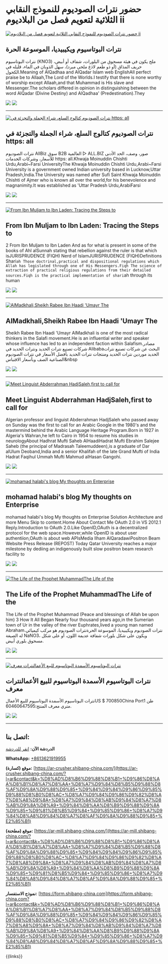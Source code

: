 # حضور نترات الصوديوم للنموذج النقابي الثلاثية لتعويم فصل من البلاديوم ⅱ

<a href="https://swt.shibang-china.com/?n=lxq&l=ar&img&k=%D8%AD%D8%B6%D9%88%D8%B1+%D9%86%D8%AA%D8%B1%D8%A7%D8%AA+%D8%A7%D9%84%D8%B5%D9%88%D8%AF%D9%8A%D9%88%D9%85+%D9%84%D9%84%D9%86%D9%85%D9%88%D8%B0%D8%AC+%D8%A7%D9%84%D9%86%D9%82%D8%A7%D8%A8%D9%8A+%D8%A7%D9%84%D8%AB%D9%84%D8%A7%D8%AB%D9%8A%D8%A9+%D9%84%D8%AA%D8%B9%D9%88%D9%8A%D9%85+%D9%81%D8%B5%D9%84+%D9%85%D9%86+%D8%A7%D9%84%D8%A8%D9%84%D8%A7%D8%AF%D9%8A%D9%88%D9%85+%E2%85%B1" target="_blank">![حضور نترات الصوديوم للنموذج النقابي الثلاثية لتعويم فصل من البلاديوم ⅱ](http://static.shibang-china.com/all-800x300/1081.jpg)</a>

## نترات البوتاسيوم ويكيبيديا، الموسوعة الحرة
نترات البوتاسيوم (KNO3) ملح يكون في هيئة مسحوق من البلورات، شفاف أو أبيض، حريف المذاق (أو ذو طعم لاذع ملحي مبرد)، سهل الذوبان في الماء، قليله في الكحول.Meaning of AlQadhaa and AlQadar Islam web EnglishAll perfect praise be to Allaah,The Lord of the Worlds.I testify that there is none worthy of worship except Allaah,and that Muhammad is His slave and Messenger.The scholars differed in opinion in distinguishing between the word AlQadar (Divine Destiny) and AlQadhaa' (Predestination).They


<a href="https://whatsapp.shibangsoft.com/WhatsApp.php" target="_blank" title="WhatsApp">![](http://static.shibang-china.com/icon/whatsapp.png)</a> <a href="https://swt.shibang-china.com/?n=lxq&l=ar&icon&k=%D8%AD%D8%B6%D9%88%D8%B1+%D9%86%D8%AA%D8%B1%D8%A7%D8%AA+%D8%A7%D9%84%D8%B5%D9%88%D8%AF%D9%8A%D9%88%D9%85+%D9%84%D9%84%D9%86%D9%85%D9%88%D8%B0%D8%AC+%D8%A7%D9%84%D9%86%D9%82%D8%A7%D8%A8%D9%8A+%D8%A7%D9%84%D8%AB%D9%84%D8%A7%D8%AB%D9%8A%D8%A9+%D9%84%D8%AA%D8%B9%D9%88%D9%8A%D9%85+%D9%81%D8%B5%D9%84+%D9%85%D9%86+%D8%A7%D9%84%D8%A8%D9%84%D8%A7%D8%AF%D9%8A%D9%88%D9%85+%E2%85%B1" target="_blank">![](http://static.shibang-china.com/icon/chat-ar.png)</a>

---

<a href="https://swt.shibang-china.com/?n=lxq&l=ar&img&k=%D8%AD%D8%B6%D9%88%D8%B1+%D9%86%D8%AA%D8%B1%D8%A7%D8%AA+%D8%A7%D9%84%D8%B5%D9%88%D8%AF%D9%8A%D9%88%D9%85+%D9%84%D9%84%D9%86%D9%85%D9%88%D8%B0%D8%AC+%D8%A7%D9%84%D9%86%D9%82%D8%A7%D8%A8%D9%8A+%D8%A7%D9%84%D8%AB%D9%84%D8%A7%D8%AB%D9%8A%D8%A9+%D9%84%D8%AA%D8%B9%D9%88%D9%8A%D9%85+%D9%81%D8%B5%D9%84+%D9%85%D9%86+%D8%A7%D9%84%D8%A8%D9%84%D8%A7%D8%AF%D9%8A%D9%88%D9%85+%E2%85%B1" target="_blank">![نترات الصوديوم كتالوج السلع، شراء الجملة والتجزئة في https: all](http://static.shibang-china.com/all-800x300/799.jpg)</a>

## نترات الصوديوم كتالوج السلع، شراء الجملة والتجزئة في https: all
نترات الصوديوم AllBiz سوق B2B العالمية ▻ ALL.BIZ صور، وصف، الحد الأدنى للأسعار، وشركات الخدمات https: all.Khwaja Moinuddin Chishti Urdu,Arabi~Farsi UniversityThe Khwaja Moinuddin Chishti Urdu,Arabi~Farsi University is a government owned Indian university based in Lucknow,Uttar Pradesh,India.The University was named after Sufi Saint Khwaja Moinuddin Chishti of Ajmer who is known all over the world,for his benevolence and magnanimity.It was established as 'Uttar Pradesh Urdu,ArabiFarsi


<a href="https://whatsapp.shibangsoft.com/WhatsApp.php" target="_blank" title="WhatsApp">![](http://static.shibang-china.com/icon/whatsapp.png)</a> <a href="https://swt.shibang-china.com/?n=lxq&l=ar&icon&k=%D8%AD%D8%B6%D9%88%D8%B1+%D9%86%D8%AA%D8%B1%D8%A7%D8%AA+%D8%A7%D9%84%D8%B5%D9%88%D8%AF%D9%8A%D9%88%D9%85+%D9%84%D9%84%D9%86%D9%85%D9%88%D8%B0%D8%AC+%D8%A7%D9%84%D9%86%D9%82%D8%A7%D8%A8%D9%8A+%D8%A7%D9%84%D8%AB%D9%84%D8%A7%D8%AB%D9%8A%D8%A9+%D9%84%D8%AA%D8%B9%D9%88%D9%8A%D9%85+%D9%81%D8%B5%D9%84+%D9%85%D9%86+%D8%A7%D9%84%D8%A8%D9%84%D8%A7%D8%AF%D9%8A%D9%88%D9%85+%E2%85%B1" target="_blank">![](http://static.shibang-china.com/icon/chat-ar.png)</a>

---

<a href="https://swt.shibang-china.com/?n=lxq&l=ar&img&k=%D8%AD%D8%B6%D9%88%D8%B1+%D9%86%D8%AA%D8%B1%D8%A7%D8%AA+%D8%A7%D9%84%D8%B5%D9%88%D8%AF%D9%8A%D9%88%D9%85+%D9%84%D9%84%D9%86%D9%85%D9%88%D8%B0%D8%AC+%D8%A7%D9%84%D9%86%D9%82%D8%A7%D8%A8%D9%8A+%D8%A7%D9%84%D8%AB%D9%84%D8%A7%D8%AB%D9%8A%D8%A9+%D9%84%D8%AA%D8%B9%D9%88%D9%8A%D9%85+%D9%81%D8%B5%D9%84+%D9%85%D9%86+%D8%A7%D9%84%D8%A8%D9%84%D8%A7%D8%AF%D9%8A%D9%88%D9%85+%E2%85%B1" target="_blank">![From Ibn Muljam to Ibn Laden: Tracing the Steps to](http://static.shibang-china.com/all-800x300/480.jpg)</a>

## From Ibn Muljam to Ibn Laden: Tracing the Steps to
2 From Ibn Muljam to Ibn Laden And as for what is present in some of the books of Ahl alSunnah stating that rebellion against the ruler is that which isJURISPRUDENCE (FIQH) Nerd of IslamJURISPRUDENCE (FIQH)Definitions Shari`ah Those doctrinal,practical and dispositional regulations which Allah has legislated through one of His Messengers.Fiqh The science of extraction of practical religious regulations from their detailed sources.Fiqh is the practical implementation of shari`ah through its human


<a href="https://whatsapp.shibangsoft.com/WhatsApp.php" target="_blank" title="WhatsApp">![](http://static.shibang-china.com/icon/whatsapp.png)</a> <a href="https://swt.shibang-china.com/?n=lxq&l=ar&icon&k=%D8%AD%D8%B6%D9%88%D8%B1+%D9%86%D8%AA%D8%B1%D8%A7%D8%AA+%D8%A7%D9%84%D8%B5%D9%88%D8%AF%D9%8A%D9%88%D9%85+%D9%84%D9%84%D9%86%D9%85%D9%88%D8%B0%D8%AC+%D8%A7%D9%84%D9%86%D9%82%D8%A7%D8%A8%D9%8A+%D8%A7%D9%84%D8%AB%D9%84%D8%A7%D8%AB%D9%8A%D8%A9+%D9%84%D8%AA%D8%B9%D9%88%D9%8A%D9%85+%D9%81%D8%B5%D9%84+%D9%85%D9%86+%D8%A7%D9%84%D8%A8%D9%84%D8%A7%D8%AF%D9%8A%D9%88%D9%85+%E2%85%B1" target="_blank">![](http://static.shibang-china.com/icon/chat-ar.png)</a>

---

<a href="https://swt.shibang-china.com/?n=lxq&l=ar&img&k=%D8%AD%D8%B6%D9%88%D8%B1+%D9%86%D8%AA%D8%B1%D8%A7%D8%AA+%D8%A7%D9%84%D8%B5%D9%88%D8%AF%D9%8A%D9%88%D9%85+%D9%84%D9%84%D9%86%D9%85%D9%88%D8%B0%D8%AC+%D8%A7%D9%84%D9%86%D9%82%D8%A7%D8%A8%D9%8A+%D8%A7%D9%84%D8%AB%D9%84%D8%A7%D8%AB%D9%8A%D8%A9+%D9%84%D8%AA%D8%B9%D9%88%D9%8A%D9%85+%D9%81%D8%B5%D9%84+%D9%85%D9%86+%D8%A7%D9%84%D8%A8%D9%84%D8%A7%D8%AF%D9%8A%D9%88%D9%85+%E2%85%B1" target="_blank">![AlMadkhali,Sheikh Rabee Ibn Haadi 'Umayr The](http://static.shibang-china.com/all-800x300/446.jpg)</a>

## AlMadkhali,Sheikh Rabee Ibn Haadi 'Umayr The
Sheikh Rabee Ibn Haadi 'Umayr AlMadkhali is one of the most radical thinkers in the Salafi movement.He is an influential writer and speaker whose influence has led to an independent faction within Salafism.مصادر شركات تصنيع نترات الحديد ونترات الحديد في Alibabaالبحث عن شركات تصنيع نترات الحديد موردين نترات الحديد ومنتجات نترات الحديد بأفضل الأسعار في نترات الصوديوم الصناعية الصف وبأسعار الاقتباس&nbsp


<a href="https://whatsapp.shibangsoft.com/WhatsApp.php" target="_blank" title="WhatsApp">![](http://static.shibang-china.com/icon/whatsapp.png)</a> <a href="https://swt.shibang-china.com/?n=lxq&l=ar&icon&k=%D8%AD%D8%B6%D9%88%D8%B1+%D9%86%D8%AA%D8%B1%D8%A7%D8%AA+%D8%A7%D9%84%D8%B5%D9%88%D8%AF%D9%8A%D9%88%D9%85+%D9%84%D9%84%D9%86%D9%85%D9%88%D8%B0%D8%AC+%D8%A7%D9%84%D9%86%D9%82%D8%A7%D8%A8%D9%8A+%D8%A7%D9%84%D8%AB%D9%84%D8%A7%D8%AB%D9%8A%D8%A9+%D9%84%D8%AA%D8%B9%D9%88%D9%8A%D9%85+%D9%81%D8%B5%D9%84+%D9%85%D9%86+%D8%A7%D9%84%D8%A8%D9%84%D8%A7%D8%AF%D9%8A%D9%88%D9%85+%E2%85%B1" target="_blank">![](http://static.shibang-china.com/icon/chat-ar.png)</a>

---

<a href="https://swt.shibang-china.com/?n=lxq&l=ar&img&k=%D8%AD%D8%B6%D9%88%D8%B1+%D9%86%D8%AA%D8%B1%D8%A7%D8%AA+%D8%A7%D9%84%D8%B5%D9%88%D8%AF%D9%8A%D9%88%D9%85+%D9%84%D9%84%D9%86%D9%85%D9%88%D8%B0%D8%AC+%D8%A7%D9%84%D9%86%D9%82%D8%A7%D8%A8%D9%8A+%D8%A7%D9%84%D8%AB%D9%84%D8%A7%D8%AB%D9%8A%D8%A9+%D9%84%D8%AA%D8%B9%D9%88%D9%8A%D9%85+%D9%81%D8%B5%D9%84+%D9%85%D9%86+%D8%A7%D9%84%D8%A8%D9%84%D8%A7%D8%AF%D9%8A%D9%88%D9%85+%E2%85%B1" target="_blank">![Meet Linguist Abderrahman HadjSaleh,first to call for](http://static.shibang-china.com/all-800x300/351.jpg)</a>

## Meet Linguist Abderrahman HadjSaleh,first to call for
Algerian professor and linguist Abderrahman HadjSaleh who passed away on Sunday was the first to call for an Arabic Google in the 1980's and the mastermind behind the Arabic Language Heritage Program.Born in 1927 in Algeria's Wahran,he left to Cairo in 1954 to resume his studies in neurologyAbout Hadhrat Mufti Saheb AlHaadiHadrat Mufti Ebrahim Salejee Saheb (the principal of Madrasah Taleemuddeen),is a graduate of Dar alUlum Deoband,India and a senior Khalifah of the late Grand Mufti of India Hadrat Faqihul Ummah Mufti Mahmud alHasan Gangohi.


<a href="https://whatsapp.shibangsoft.com/WhatsApp.php" target="_blank" title="WhatsApp">![](http://static.shibang-china.com/icon/whatsapp.png)</a> <a href="https://swt.shibang-china.com/?n=lxq&l=ar&icon&k=%D8%AD%D8%B6%D9%88%D8%B1+%D9%86%D8%AA%D8%B1%D8%A7%D8%AA+%D8%A7%D9%84%D8%B5%D9%88%D8%AF%D9%8A%D9%88%D9%85+%D9%84%D9%84%D9%86%D9%85%D9%88%D8%B0%D8%AC+%D8%A7%D9%84%D9%86%D9%82%D8%A7%D8%A8%D9%8A+%D8%A7%D9%84%D8%AB%D9%84%D8%A7%D8%AB%D9%8A%D8%A9+%D9%84%D8%AA%D8%B9%D9%88%D9%8A%D9%85+%D9%81%D8%B5%D9%84+%D9%85%D9%86+%D8%A7%D9%84%D8%A8%D9%84%D8%A7%D8%AF%D9%8A%D9%88%D9%85+%E2%85%B1" target="_blank">![](http://static.shibang-china.com/icon/chat-ar.png)</a>

---

<a href="https://swt.shibang-china.com/?n=lxq&l=ar&img&k=%D8%AD%D8%B6%D9%88%D8%B1+%D9%86%D8%AA%D8%B1%D8%A7%D8%AA+%D8%A7%D9%84%D8%B5%D9%88%D8%AF%D9%8A%D9%88%D9%85+%D9%84%D9%84%D9%86%D9%85%D9%88%D8%B0%D8%AC+%D8%A7%D9%84%D9%86%D9%82%D8%A7%D8%A8%D9%8A+%D8%A7%D9%84%D8%AB%D9%84%D8%A7%D8%AB%D9%8A%D8%A9+%D9%84%D8%AA%D8%B9%D9%88%D9%8A%D9%85+%D9%81%D8%B5%D9%84+%D9%85%D9%86+%D8%A7%D9%84%D8%A8%D9%84%D8%A7%D8%AF%D9%8A%D9%88%D9%85+%E2%85%B1" target="_blank">![mohamad halabi's blog My thoughts on Enterprise](http://static.shibang-china.com/all-800x300/216.jpg)</a>

## mohamad halabi's blog My thoughts on Enterprise
mohamad halabi's blog My thoughts on Enterprise Solution Architecture and more Menu Skip to content.Home About Contact Me OAuth 2.0 in VS 2012.1 Reply.Introduction to OAuth 2.0.Like OpenID,OAuth is a decentralized protocol for the web space.However,while OpenID is about user authentiion,OAuth is about web APIsMedia Ilham AlQaradawiPositron Beam Website Press Release (REPOST) Today Qatar University reaches a major milestone by dediing an indigenously built slow positron beam research facility to


<a href="https://whatsapp.shibangsoft.com/WhatsApp.php" target="_blank" title="WhatsApp">![](http://static.shibang-china.com/icon/whatsapp.png)</a> <a href="https://swt.shibang-china.com/?n=lxq&l=ar&icon&k=%D8%AD%D8%B6%D9%88%D8%B1+%D9%86%D8%AA%D8%B1%D8%A7%D8%AA+%D8%A7%D9%84%D8%B5%D9%88%D8%AF%D9%8A%D9%88%D9%85+%D9%84%D9%84%D9%86%D9%85%D9%88%D8%B0%D8%AC+%D8%A7%D9%84%D9%86%D9%82%D8%A7%D8%A8%D9%8A+%D8%A7%D9%84%D8%AB%D9%84%D8%A7%D8%AB%D9%8A%D8%A9+%D9%84%D8%AA%D8%B9%D9%88%D9%8A%D9%85+%D9%81%D8%B5%D9%84+%D9%85%D9%86+%D8%A7%D9%84%D8%A8%D9%84%D8%A7%D8%AF%D9%8A%D9%88%D9%85+%E2%85%B1" target="_blank">![](http://static.shibang-china.com/icon/chat-ar.png)</a>

---

<a href="https://swt.shibang-china.com/?n=lxq&l=ar&img&k=%D8%AD%D8%B6%D9%88%D8%B1+%D9%86%D8%AA%D8%B1%D8%A7%D8%AA+%D8%A7%D9%84%D8%B5%D9%88%D8%AF%D9%8A%D9%88%D9%85+%D9%84%D9%84%D9%86%D9%85%D9%88%D8%B0%D8%AC+%D8%A7%D9%84%D9%86%D9%82%D8%A7%D8%A8%D9%8A+%D8%A7%D9%84%D8%AB%D9%84%D8%A7%D8%AB%D9%8A%D8%A9+%D9%84%D8%AA%D8%B9%D9%88%D9%8A%D9%85+%D9%81%D8%B5%D9%84+%D9%85%D9%86+%D8%A7%D9%84%D8%A8%D9%84%D8%A7%D8%AF%D9%8A%D9%88%D9%85+%E2%85%B1" target="_blank">![The Life of the Prophet MuhammadThe Life of the](http://static.shibang-china.com/all-800x300/544.jpg)</a>

## The Life of the Prophet MuhammadThe Life of the
The Life of the Prophet Muhammad (Peace and blessings of Allah be upon him) 3 How It All Began Nearly four thousand years ago,in the Sumerian town of Ur in the valley of the river Euphrates,lived a young man named Abraham.نترات الصوديوم ويكيبيديا، الموسوعة الحرةنترات الصوديوم هو مركب كيميائي له الصيغة NaNO3، ويكون على شكل بلورات شفافة عديمة اللون، أو على شكل مسحوق بلوري أبيض.


<a href="https://whatsapp.shibangsoft.com/WhatsApp.php" target="_blank" title="WhatsApp">![](http://static.shibang-china.com/icon/whatsapp.png)</a> <a href="https://swt.shibang-china.com/?n=lxq&l=ar&icon&k=%D8%AD%D8%B6%D9%88%D8%B1+%D9%86%D8%AA%D8%B1%D8%A7%D8%AA+%D8%A7%D9%84%D8%B5%D9%88%D8%AF%D9%8A%D9%88%D9%85+%D9%84%D9%84%D9%86%D9%85%D9%88%D8%B0%D8%AC+%D8%A7%D9%84%D9%86%D9%82%D8%A7%D8%A8%D9%8A+%D8%A7%D9%84%D8%AB%D9%84%D8%A7%D8%AB%D9%8A%D8%A9+%D9%84%D8%AA%D8%B9%D9%88%D9%8A%D9%85+%D9%81%D8%B5%D9%84+%D9%85%D9%86+%D8%A7%D9%84%D8%A8%D9%84%D8%A7%D8%AF%D9%8A%D9%88%D9%85+%E2%85%B1" target="_blank">![](http://static.shibang-china.com/icon/chat-ar.png)</a>

---

<a href="https://swt.shibang-china.com/?n=lxq&l=ar&img&k=%D8%AD%D8%B6%D9%88%D8%B1+%D9%86%D8%AA%D8%B1%D8%A7%D8%AA+%D8%A7%D9%84%D8%B5%D9%88%D8%AF%D9%8A%D9%88%D9%85+%D9%84%D9%84%D9%86%D9%85%D9%88%D8%B0%D8%AC+%D8%A7%D9%84%D9%86%D9%82%D8%A7%D8%A8%D9%8A+%D8%A7%D9%84%D8%AB%D9%84%D8%A7%D8%AB%D9%8A%D8%A9+%D9%84%D8%AA%D8%B9%D9%88%D9%8A%D9%85+%D9%81%D8%B5%D9%84+%D9%85%D9%86+%D8%A7%D9%84%D8%A8%D9%84%D8%A7%D8%AF%D9%8A%D9%88%D9%85+%E2%85%B1" target="_blank">![نترات البوتاسيوم الأسمدة البوتاسيوم للبيع الأعمالنترات معرف](http://static.shibang-china.com/all-800x300/1040.jpg)</a>

## نترات البوتاسيوم الأسمدة البوتاسيوم للبيع الأعمالنترات معرف
نترات البوتاسيوم الأسمدة البوتاسيوم للبيع الأعمالUS $ 700850China Port1 طن متري معرف المنتج:60460647595.

<a href="https://whatsapp.shibangsoft.com/WhatsApp.php" target="_blank" title="WhatsApp">![](http://static.shibang-china.com/icon/whatsapp.png)</a> <a href="https://swt.shibang-china.com/?l=ar&icon&k=%D8%AD%D8%B6%D9%88%D8%B1+%D9%86%D8%AA%D8%B1%D8%A7%D8%AA+%D8%A7%D9%84%D8%B5%D9%88%D8%AF%D9%8A%D9%88%D9%85+%D9%84%D9%84%D9%86%D9%85%D9%88%D8%B0%D8%AC+%D8%A7%D9%84%D9%86%D9%82%D8%A7%D8%A8%D9%8A+%D8%A7%D9%84%D8%AB%D9%84%D8%A7%D8%AB%D9%8A%D8%A9+%D9%84%D8%AA%D8%B9%D9%88%D9%8A%D9%85+%D9%81%D8%B5%D9%84+%D9%85%D9%86+%D8%A7%D9%84%D8%A8%D9%84%D8%A7%D8%AF%D9%8A%D9%88%D9%85+%E2%85%B1" target="_blank">![](http://static.shibang-china.com/icon/chat-ar.png)</a>

---
## اتصل بنا:

**الدردشة الآن:** [انقر للدردشة](https://swt.shibang-china.com?l=ar&contact&k=%D8%AD%D8%B6%D9%88%D8%B1+%D9%86%D8%AA%D8%B1%D8%A7%D8%AA+%D8%A7%D9%84%D8%B5%D9%88%D8%AF%D9%8A%D9%88%D9%85+%D9%84%D9%84%D9%86%D9%85%D9%88%D8%B0%D8%AC+%D8%A7%D9%84%D9%86%D9%82%D8%A7%D8%A8%D9%8A+%D8%A7%D9%84%D8%AB%D9%84%D8%A7%D8%AB%D9%8A%D8%A9+%D9%84%D8%AA%D8%B9%D9%88%D9%8A%D9%85+%D9%81%D8%B5%D9%84+%D9%85%D9%86+%D8%A7%D9%84%D8%A8%D9%84%D8%A7%D8%AF%D9%8A%D9%88%D9%85+%E2%85%B1)

**WhatsApp:**  [+8613621919955](https://whatsapp.shibangsoft.com/WhatsApp.php)

**موقع (كسارة):** [https://ar-crusher.shibang-china.com/](https://ar-crusher.shibang-china.com/?l=ar&contact&k=%D8%AD%D8%B6%D9%88%D8%B1+%D9%86%D8%AA%D8%B1%D8%A7%D8%AA+%D8%A7%D9%84%D8%B5%D9%88%D8%AF%D9%8A%D9%88%D9%85+%D9%84%D9%84%D9%86%D9%85%D9%88%D8%B0%D8%AC+%D8%A7%D9%84%D9%86%D9%82%D8%A7%D8%A8%D9%8A+%D8%A7%D9%84%D8%AB%D9%84%D8%A7%D8%AB%D9%8A%D8%A9+%D9%84%D8%AA%D8%B9%D9%88%D9%8A%D9%85+%D9%81%D8%B5%D9%84+%D9%85%D9%86+%D8%A7%D9%84%D8%A8%D9%84%D8%A7%D8%AF%D9%8A%D9%88%D9%85+%E2%85%B1)

**موقع (مطحنة):** [https://ar-mill.shibang-china.com/](https://ar-mill.shibang-china.com/?l=ar&contact&k=%D8%AD%D8%B6%D9%88%D8%B1+%D9%86%D8%AA%D8%B1%D8%A7%D8%AA+%D8%A7%D9%84%D8%B5%D9%88%D8%AF%D9%8A%D9%88%D9%85+%D9%84%D9%84%D9%86%D9%85%D9%88%D8%B0%D8%AC+%D8%A7%D9%84%D9%86%D9%82%D8%A7%D8%A8%D9%8A+%D8%A7%D9%84%D8%AB%D9%84%D8%A7%D8%AB%D9%8A%D8%A9+%D9%84%D8%AA%D8%B9%D9%88%D9%8A%D9%85+%D9%81%D8%B5%D9%84+%D9%85%D9%86+%D8%A7%D9%84%D8%A8%D9%84%D8%A7%D8%AF%D9%8A%D9%88%D9%85+%E2%85%B1)

**نموذج الاستفسار:** [https://form.shibang-china.com](https://form.shibang-china.com?l=ar&contact&k=%D8%AD%D8%B6%D9%88%D8%B1+%D9%86%D8%AA%D8%B1%D8%A7%D8%AA+%D8%A7%D9%84%D8%B5%D9%88%D8%AF%D9%8A%D9%88%D9%85+%D9%84%D9%84%D9%86%D9%85%D9%88%D8%B0%D8%AC+%D8%A7%D9%84%D9%86%D9%82%D8%A7%D8%A8%D9%8A+%D8%A7%D9%84%D8%AB%D9%84%D8%A7%D8%AB%D9%8A%D8%A9+%D9%84%D8%AA%D8%B9%D9%88%D9%8A%D9%85+%D9%81%D8%B5%D9%84+%D9%85%D9%86+%D8%A7%D9%84%D8%A8%D9%84%D8%A7%D8%AF%D9%8A%D9%88%D9%85+%E2%85%B1)

{{links}}